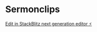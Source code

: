 # Sermonclips

[Edit in StackBlitz next generation editor ⚡️](https://stackblitz.com/~/github.com/teamanylink/Sermonclips)